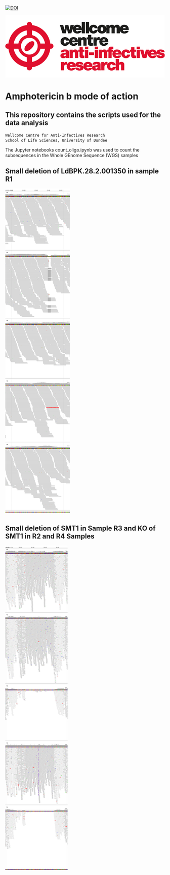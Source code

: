 [![DOI](placeholder)]()

![wcar image](wcar.png)
# Amphotericin b mode of action
## This repository contains the scripts used for the data analysis

    Wellcome Centre for Anti-Infectives Research
    School of Life Sciences, University of Dundee

The Jupyter notebooks count_oligo.ipynb was used to count the subsequences in the Whole GEnome Sequence (WGS) samples

## 

## Small deletion of LdBPK.28.2.001350 in sample R1
<img src="LdLV9_28_v1_pilon-473800-474222.png" >  

## Small deletion of SMT1 in Sample R3 and KO of SMT1 in R2 and R4 Samples
<img src="LdLV9_36_v1_pilon-979850-984744.png" >  


